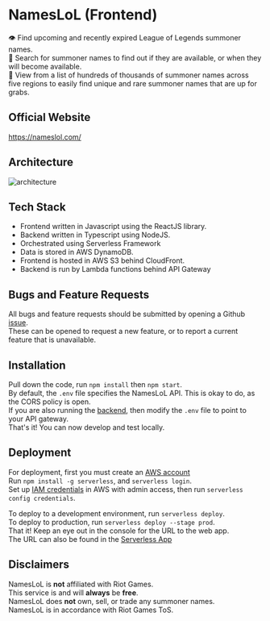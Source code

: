 # NamesLoL (Frontend)

👁️ Find upcoming and recently expired League of Legends summoner names.  
🔎 Search for summoner names to find out if they are available, or when they will become available.  
📒 View from a list of hundreds of thousands of summoner names across five regions to easily find unique and rare summoner names that are up for grabs.

## Official Website

https://nameslol.com/

## Architecture

![architecture](https://i.imgur.com/MnuaMxk.png)

## Tech Stack

- Frontend written in Javascript using the ReactJS library.
- Backend written in Typescript using NodeJS.
- Orchestrated using Serverless Framework
- Data is stored in AWS DynamoDB.
- Frontend is hosted in AWS S3 behind CloudFront.
- Backend is run by Lambda functions behind API Gateway

## Bugs and Feature Requests

All bugs and feature requests should be submitted by opening a Github [issue](https://github.com/bricefrisco/NamesLoL/issues).  
These can be opened to request a new feature, or to report a current feature that is unavailable.

## Installation

Pull down the code, run `npm install` then `npm start`.  
By default, the `.env` file specifies the NamesLoL API. This is okay to do, as the CORS policy is open.  
If you are also running the [backend](https://github.com/bricefrisco/NamesLoL), then modify the `.env` file to point to your API gateway.  
That's it! You can now develop and test locally.

## Deployment

For deployment, first you must create an [AWS account](https://aws.amazon.com/acocunt/sign-up)  
Run `npm install -g serverless`, and `serverless login`.  
Set up [IAM credentials](https://www.serverless.com/framework/docs/providers/aws/guide/credentials#:~:text=Follow%20these%20steps%20to%20create,Framework%2C%20like%20serverless%2Dadmin%20.)
in AWS with admin access, then run `serverless config credentials`.

To deploy to a development environment, run `serverless deploy`.  
To deploy to production, run `serverless deploy --stage prod`.  
That it! Keep an eye out in the console for the URL to the web app.  
The URL can also be found in the [Serverless App](https://app.serverless.com)

## Disclaimers

NamesLoL is **not** affiliated with Riot Games.  
This service is and will **always** be **free**.  
NamesLoL does **not** own, sell, or trade any summoner names.  
NamesLoL is in accordance with Riot Games ToS.
